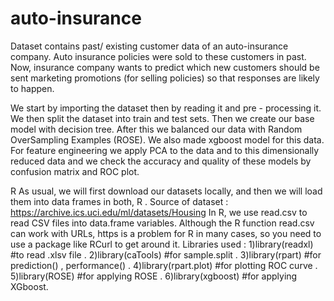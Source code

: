 # auto-insurance
Dataset contains past/ existing customer data of an auto-insurance company. Auto insurance policies were sold to these customers in past. Now, insurance company wants to predict which new customers should be sent marketing promotions (for selling policies) so that responses are likely to happen.   

We start by importing the dataset then by reading it and pre - processing it. We then split the dataset into train and test sets. Then we create our base model with decision tree. After this we balanced our data with Random OverSampling Examples (ROSE).  We also made xgboost model for this data. For feature engineering we apply PCA to the data and to this dimensionally reduced data and we check the accuracy and quality of these models by confusion matrix and ROC plot.  

R As usual, we will first download our datasets locally, and then we will load them into data frames in both, R . Source of dataset : https://archive.ics.uci.edu/ml/datasets/Housing In R, we use read.csv to read CSV files into data.frame variables. Although the R function read.csv can work with URLs, https is a problem for R in many cases, so you need to use a package like RCurl to get around it. Libraries used : 1)library(readxl) #to read .xlsv file . 2)library(caTools) #for sample.split . 3)library(rpart) #for prediction() , performance() . 4)library(rpart.plot) #for plotting ROC curve . 5)library(ROSE) #for applying ROSE . 6)library(xgboost) #for applying XGboost.

